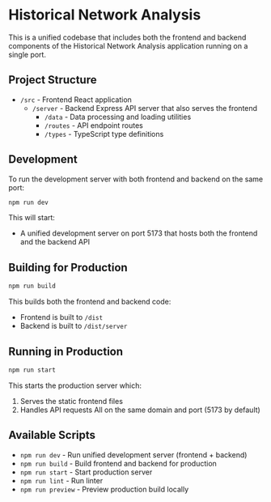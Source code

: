 # Historical Network Analysis

This is a unified codebase that includes both the frontend and backend components of the Historical Network Analysis application running on a single port.

## Project Structure

- `/src` - Frontend React application
  - `/server` - Backend Express API server that also serves the frontend
    - `/data` - Data processing and loading utilities
    - `/routes` - API endpoint routes
    - `/types` - TypeScript type definitions

## Development

To run the development server with both frontend and backend on the same port:

```bash
npm run dev
```

This will start:
- A unified development server on port 5173 that hosts both the frontend and the backend API

## Building for Production

```bash
npm run build
```

This builds both the frontend and backend code:
- Frontend is built to `/dist`
- Backend is built to `/dist/server`

## Running in Production

```bash
npm run start
```

This starts the production server which:
1. Serves the static frontend files
2. Handles API requests
All on the same domain and port (5173 by default)

## Available Scripts

- `npm run dev` - Run unified development server (frontend + backend)
- `npm run build` - Build frontend and backend for production
- `npm run start` - Start production server
- `npm run lint` - Run linter
- `npm run preview` - Preview production build locally 